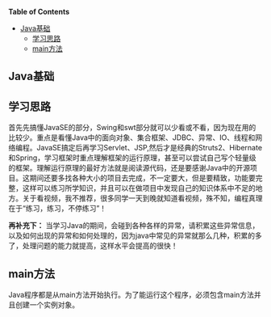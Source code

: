 <!-- markdown-toc start - Don't edit this section. Run M-x markdown-toc-generate-toc again -->
**Table of Contents**

- [Java基础](#Java基础)
    - [学习思路](#学习思路)
    - [main方法](#main方法)

<!-- markdown-toc end -->

## Java基础

## 学习思路
首先先搞懂JavaSE的部分，Swing和swt部分就可以少看或不看，因为现在用的比较少。重点是看懂Java中的面向对象、集合框架、JDBC、异常、IO、线程和网络编程。JavaSE搞定后再学习Servlet、JSP,然后才是经典的Struts2、Hibernate和Spring，学习框架时重点理解框架的运行原理，甚至可以尝试自己写个轻量级的框架。理解运行原理的最好方法就是阅读源代码，还是要感谢Java中的开源项目。这期间还要多找各种大小的项目去完成，不一定要大，但是要精致，功能要完整，这样可以练习所学知识，并且可以在做项目中发现自己的知识体系中不足的地方。关于看视频，我不推荐，很多同学一天到晚就知道看视频，殊不知，编程真理在于“练习，练习，不停练习”！   

**再补充下：** 当学习Java的期间，会碰到各种各样的异常，请积累这些异常信息，以及如何出现的异常和如何处理的，因为java中常见的异常就那么几种，积累的多了，处理问题的能力就提高，这样水平会提高的很快！   

## main方法
Java程序都是从main方法开始执行。为了能运行这个程序，必须包含main方法并且创建一个实例对象。   
